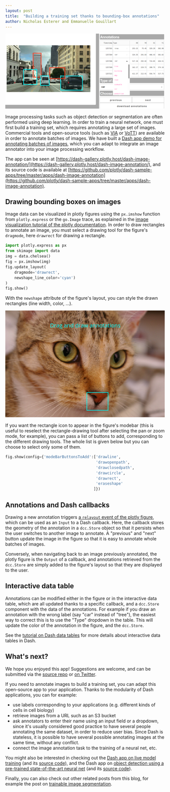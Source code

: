```yaml
---
layout: post
title:  "Building a training set thanks to bounding-box annotations"
author:	Nicholas Esterer and Emmanuelle Gouillart
---
```


![Screenshot of bounding box app](/assets/bounding-box-app.png)

Image processing tasks such as object detection or segmentation are often
performed using deep learning. In order to train a neural network, one must first
build a training set, which requires annotating a large set of images.
Commercial tools and open-source tools (such as [VIA](http://www.robots.ox.ac.uk/~vgg/software/via/)
or [VoTT](https://github.com/microsoft/VoTT)) are available in order to annotate batches of images.
We have built a [Dash app demo for annotating batches of images](https://dash-gallery.plotly.host/dash-image-annotation/),
which you can adapt to integrate an image annotator into your image processing
workflow.

The app can be seen at [https://dash-gallery.plotly.host/dash-image-annotation/](https://dash-gallery.plotly.host/dash-image-annotation/),
and its source code is available at
[https://github.com/plotly/dash-sample-apps/tree/master/apps/dash-image-annotation](https://github.com/plotly/dash-sample-apps/tree/master/apps/dash-image-annotation).


## Drawing bounding boxes on images

Image data can be visualized in plotly figures using the `px.imshow` function
from `plotly.express` or the `go.Image` trace, as explained in the [image
visualization tutorial of the plotly documentation](https://plotly.com/python/imshow/). 
In order to draw rectangles to annotate an image, you must select a drawing
tool for the figure's `dragmode`, here `drawrect` for drawing a rectangle.

```python
import plotly.express as px
from skimage import data
img = data.chelsea()
fig = px.imshow(img)
fig.update_layout(
    dragmode='drawrect',
    newshape_line_color='cyan')
)
fig.show()
```

With the `newshape` attribute of the figure's layout, you can style the drawn
rectangles (line width, color, ...). 

![Screenshot of bounding box app](/assets/imshow-chelsea-bb.png)

If you want the rectangle icon to appear in the figure's modebar (this is useful
to reselect the rectangle-drawing tool after selecting the pan or zoom mode,
for example), you can pass a list of buttons to add, corresponding to the
different drawing tools. The whole list is given below but you can choose to select only
some of them.

```python
fig.show(config={'modeBarButtonsToAdd':['drawline',
                                        'drawopenpath',
                                        'drawclosedpath',
                                        'drawcircle',
                                        'drawrect',
                                        'eraseshape'
                                       ]})
```

## Annotations and Dash callbacks

Drawing a new annotation triggers [a `relayout` event of the plotly figure](https://dash.plotly.com/interactive-graphing),
which can be used as an `Input` to a Dash callback. Here, the callback stores the
geometry of the annotation in a `dcc.Store` object so that it persists when
the user switches to another image to annotate. A "previous" and "next" button
update the image in the figure so that it is easy to annotate whole
batches of images.

Conversely, when navigating back to an image previously annotated, the plotly
figure is the `Output` of a callback, and annotations retrieved from the `dcc.Store`
are simply added to the figure's layout so that they are displayed to the user.



## Interactive data table

Annotations can be modified either in the figure or in the interactive data
table, which are all updated thanks to a specific callback, and a `dcc.Store`
component with the data of the annotations. For example if you draw an
annotation with the wrong label (say "car" instead of "tree"), the easiest way to
correct this is to use the "Type" dropdown in the table. This will update the
color of the annotation in the figure, and the `dcc.Store`. 

See the [tutorial on Dash data tables](https://dash.plotly.com/datatable) for more details about
interactive data tables in Dash. 

## What's next? 

We hope you enjoyed this app! Suggestions are welcome, and can be submitted via the [source
repo](https://github.com/plotly/dash-sample-apps/) or [on Twitter](https://twitter.com/EGouillart).


If you need to annotate images to build a training set, you can adapt this
open-source app
to your application. Thanks to the modularity of Dash applications, you can for
example:

* use labels corresponding to your applications (e.g. different kinds of cells
  in cell biology) 
* retrieve images from a URL such as an S3 bucket
* ask annotators to enter their name using an input field or a dropdown,
  since it's usually considered good practice to have several people annotating
  the same dataset, in order to reduce user bias. Since Dash is stateless, it
  is possible to have several possible annotating images at the same time,
  without any conflict.
* connect the image annotation task to the training of a neural net, etc.


You might also be interested in checking out the [Dash app on live model training](https://dash-gallery.plotly.host/dash-live-model-training/) 
(and its [source code](https://github.com/plotly/dash-sample-apps/tree/master/apps/dash-live-model-training)),
and the Dash app on [object detection using a pre-trained state-of-the-art
neural net](https://dash-gallery.plotly.host/dash-detr/) (and its [source code](https://github.com/plotly/dash-detr)).

Finally, you can also check out other related posts from this blog, for
example the post on [trainable image segmentation](https://eoss-image-processing.github.io/2020/06/24/trainable-segmentation.html).
